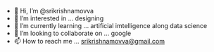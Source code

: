 - 👋 Hi, I’m @srikrishnamovva
- 👀 I’m interested in ... designing
- 🌱 I’m currently learning ... artificial imtelligence along data science
- 💞️ I’m looking to collaborate on ... google
- 📫 How to reach me ... srikrishnamovva@gmail.com

<!---
srikrishnamovva/srikrishnamovva is a ✨ special ✨ repository because its `README.md` (this file) appears on your GitHub profile.
You can click the Preview link to take a look at your changes.
--->
